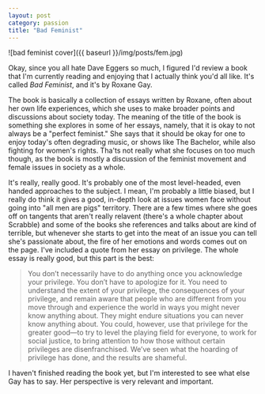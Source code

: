 ```yaml
---
layout: post
category: passion
title: "Bad Feminist"
---
```

![bad feminist cover]({{ baseurl }}/img/posts/fem.jpg)

Okay, since you all hate Dave Eggers so much, I figured I'd review a book that I'm currently reading and enjoying that I actually think you'd all like. It's called *Bad Feminist*, and it's by Roxane Gay. 

The book is basically a collection of essays written by Roxane, often about her own life experiences, which she uses to make broader points and discussions about society today. The meaning of the title of the book is something she explores in some of her essays, namely, that it is okay to not always be a "perfect feminist." She says that it should be okay for one to enjoy today's often degrading music, or shows like The Bachelor, while also fighting for women's rights. Tha'ts not really what she focuses on too much though, as the book is mostly a discussion of the feminist movement and female issues in society as a whole. 

It's really, really good. It's probably one of the most level-headed, even handed approaches to the subject. I mean, I'm probably a little biased, but I really do think it gives a good, in-depth look at issues women face without going into "all men are pigs" territory. There are a few times where she goes off on tangents that aren't really relavent (there's a whole chapter about Scrabble) and some of the books she references and talks about are kind of terrible, but whenever she starts to get into the meat of an issue you can tell she's passionate about, the fire of her emotions and words comes out on the page.  I've included a quote from her essay on privilege. The whole essay is really good, but this part is the best:

>You don’t necessarily have to do anything once you acknowledge your privilege. You don’t have to apologize for it. You need to understand the extent of your privilege, the consequences of your privilege, and remain aware that people who are different from you move through and experience the world in ways you might never know anything about. They might endure situations you can never know anything about. You could, however, use that privilege for the greater good—to try to level the playing field for everyone, to work for social justice, to bring attention to how those without certain privileges are disenfranchised. We’ve seen what the hoarding of privilege has done, and the results are shameful.

I haven't finished reading the book yet, but I'm interested to see what else Gay has to say. Her perspective is very relevant and important. 